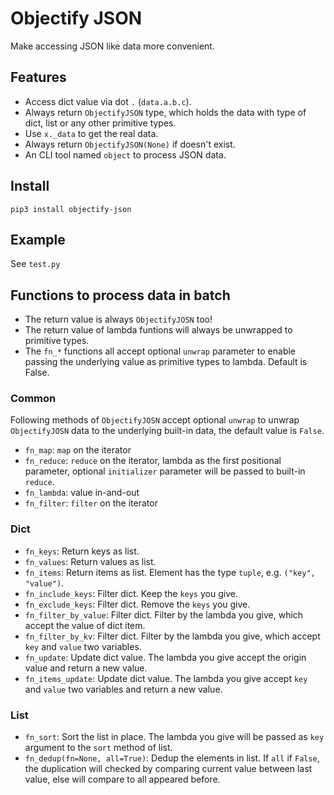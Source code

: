 # Objectify JSON

Make accessing JSON like data more convenient.

## Features

* Access dict value via dot `.` (`data.a.b.c`).
* Always return `ObjectifyJSON` type, which holds the data with type of dict, list or any other primitive types.
* Use `x._data` to get the real data.
* Always return `ObjectifyJSON(None)` if doesn't exist.
* An CLI tool named `object` to process JSON data.

## Install

```
pip3 install objectify-json
```

## Example

See `test.py`

## Functions to process data in batch

* The return value is always `ObjectifyJOSN` too!
* The return value of lambda funtions will always be unwrapped to primitive types.
* The `fn_*` functions all accept optional `unwrap` parameter to enable passing the underlying value as primitive types to lambda. Default is False.

### Common

Following methods of `ObjectifyJOSN` accept optional `unwrap` to unwrap `ObjectifyJOSN` data to the underlying built-in data, the default value is `False`.

* `fn_map`: `map` on the iterator
* `fn_reduce`: `reduce` on the iterator, lambda as the first positional parameter, optional `initializer` parameter will be passed to built-in `reduce`.
* `fn_lambda`: value in-and-out
* `fn_filter`: `filter` on the iterator

### Dict

* `fn_keys`: Return keys as list.
* `fn_values`: Return values as list.
* `fn_items`: Return items as list. Element has the type `tuple`, e.g. `("key", "value")`.
* `fn_include_keys`: Filter dict. Keep the `keys` you give.
* `fn_exclude_keys`: Filter dict. Remove the `keys` you give.
* `fn_filter_by_value`: Filter dict. Filter by the lambda you give, which accept the value of dict item.
* `fn_filter_by_kv`: Filter dict. Filter by the lambda you give, which accept `key` and `value` two variables.
* `fn_update`: Update dict value. The lambda you give accept the origin value and return a new value.
* `fn_items_update`: Update dict value. The lambda you give accept `key` and `value` two variables and return a new value.


### List

* `fn_sort`: Sort the list in place. The lambda you give will be passed as `key` argument to the `sort` method of list.
* `fn_dedup(fn=None, all=True)`: Dedup the elements in list. If `all` if `False`, the duplication will checked by comparing current value between last value, else will compare to all appeared before.

